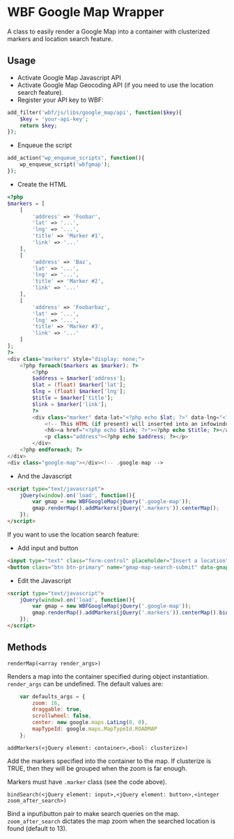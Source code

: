 # WBF Google Map Wrapper

A class to easily render a Google Map into a container with clusterized markers and location search feature.

## Usage

- Activate Google Map Javascript API 
- Activate Google Map Geocoding API (if you need to use the location search feature).
- Register your API key to WBF:

```php
add_filter('wbf/js/libs/google_map/api', function($key){
	$key = 'your-api-key';
	return $key;
});
```

- Enqueue the script

```php
add_action("wp_enqueue_scripts", function(){
	wp_enqueue_script('wbfgmap');
});
```

- Create the HTML

```php
<?php
$markers = [
	[
		'address' => 'Foobar',
		'lat' => '...',
		'lng' => '...',
		'title' => 'Marker #1',
        'link' => '...'
	],
	[
		'address' => 'Baz',
		'lat' => '...',
		'lng' => '...',
		'title' => 'Marker #2',
        'link' => '...'
	],
	[
	    'address' => 'Foobarbaz',
	    'lat' => '...',
	    'lng' => '...',
        'title' => 'Marker #3',
        'link' => '...'
    ]
];
?>
<div class="markers" style="display: none;">
    <?php foreach($markers as $marker): ?>
        <?php
        $address = $marker['address'];
        $lat = (float) $marker['lat'];
        $lng = (float) $marker['lng'];
        $title = $marker['title'];
        $link = $marker['link'];
        ?>
        <div class="marker" data-lat="<?php echo $lat; ?>" data-lng="<?php echo $lng; ?>" data-title="<?php echo $title; ?>">
            <!-- This HTML (if present) will inserted into an infowindow -->
            <h6><a href="<?php echo $link; ?>"><?php echo $title; ?></a></h6>
            <p class="address"><?php echo $address; ?></p>
        </div>
    <?php endforeach; ?>
</div>
<div class="google-map"></div><!-- .google-map -->
```

- And the Javascript

```html
<script type="text/javascript">
    jQuery(window).on('load', function(){
        var gmap = new WBFGoogleMap(jQuery('.google-map'));
        gmap.renderMap().addMarkers(jQuery('.markers')).centerMap();
    });
</script>
```

If you want to use the location search feature:

- Add input and button

```html
<input type="text" class="form-control" placeholder="Insert a location" value="" name="gmap-map-search-address" data-gmap-map-search-field />
<button class="btn btn-primary" name="gmap-map-search-submit" data-gmap-map-search-button>Search</button>
```

- Edit the Javascript

```html
<script type="text/javascript">
    jQuery(window).on('load', function(){
        var gmap = new WBFGoogleMap(jQuery('.google-map'));
        gmap.renderMap().addMarkers(jQuery('.markers')).centerMap().bindSearch(jQuery('[data-gmap-map-search-field]'),jQuery('[data-gmap-map-search-button]'));
    });
</script>
```

## Methods

`renderMap(<array render_args>)`

Renders a map into the container specified during object instantiation. `render_args` can be undefined. The default values are:

```javascript
    var defaults_args = {
        zoom: 16,
        draggable: true,
        scrollwheel: false,
        center: new google.maps.LatLng(0, 0),
        mapTypeId: google.maps.MapTypeId.ROADMAP
    };
```

`addMarkers(<jQuery element: container>,<bool: clusterize>)`

Add the markers specified into the container to the map. If clusterize is TRUE, then they will be grouped when the zoom is far enough.

Markers must have `.marker` class (see the code above).

`bindSearch(<jQuery element: input>,<jQuery element: button>,<integer zoom_after_search>)`

Bind a input\button pair to make search queries on the map. `zoom_after_search` dictates the map zoom when the searched location is found (default to 13).